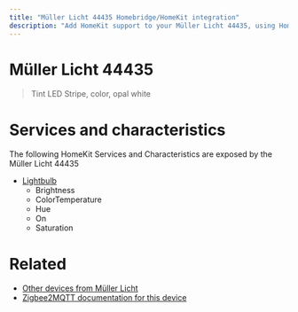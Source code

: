 ```yaml
---
title: "Müller Licht 44435 Homebridge/HomeKit integration"
description: "Add HomeKit support to your Müller Licht 44435, using Homebridge, Zigbee2MQTT and homebridge-z2m."
---
```

<!---
This file has been GENERATED using src/docgen/docgen.ts
DO NOT EDIT THIS FILE MANUALLY!
-->
# Müller Licht 44435
> Tint LED Stripe, color, opal white


# Services and characteristics
The following HomeKit Services and Characteristics are exposed by
the Müller Licht 44435

* [Lightbulb](../../light.md)
  * Brightness
  * ColorTemperature
  * Hue
  * On
  * Saturation


# Related
* [Other devices from Müller Licht](../index.md#müller_licht)
* [Zigbee2MQTT documentation for this device](https://www.zigbee2mqtt.io/devices/44435.html)
